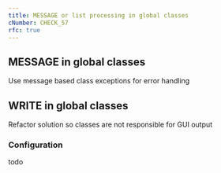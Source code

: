 ```yaml
---
title: MESSAGE or list processing in global classes
cNumber: CHECK_57
rfc: true
---
```


## MESSAGE in global classes

Use message based class exceptions for error handling

## WRITE in global classes

Refactor solution so classes are not responsible for GUI output

### Configuration
todo